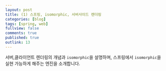 ```yaml
---
layout: post
title: (1) 스프링, isomorphic, 서버사이드 렌더링
categories: [blog]
tags: [spring, web]
fullview: false
comments: true
published: true
outlink: 13
---
```


서버,클라이언트 렌더링의 개념과 `isomorphic`을 설명하며, 스프링에서 `isomorphic`을 실현 가능하게 해주는 엔진을 소개합니다.